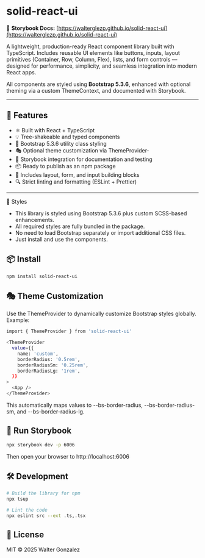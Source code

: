 # solid-react-ui

📘 **Storybook Docs:** [https://walterglezp.github.io/solid-react-ui](https://walterglezp.github.io/solid-react-ui)

A lightweight, production-ready React component library built with TypeScript. Includes reusable UI elements like buttons, inputs, layout primitives (Container, Row, Column, Flex), lists, and form controls — designed for performance, simplicity, and seamless integration into modern React apps.

All components are styled using **Bootstrap 5.3.6**, enhanced with optional theming via a custom ThemeContext, and documented with Storybook.

---

## 🚀 Features

- ⚛️ Built with React + TypeScript
- 💡 Tree-shakeable and typed components
- 🎨 Bootstrap 5.3.6 utility class styling
- 🎭 Optional theme customization via ThemeProvider-
- 🧪 Storybook integration for documentation and testing
- 📦 Ready to publish as an npm package
- 🧩 Includes layout, form, and input building blocks
- 🔍 Strict linting and formatting (ESLint + Prettier)

---

🎨 Styles

- This library is styled using Bootstrap 5.3.6 plus custom SCSS-based enhancements.
- All required styles are fully bundled in the package.
- No need to load Bootstrap separately or import additional CSS files.
- Just install and use the components.

## 📦 Install

```bash
npm install solid-react-ui
```

## 🎭 Theme Customization

Use the ThemeProvider to dynamically customize Bootstrap styles globally. Example:

```bash
import { ThemeProvider } from 'solid-react-ui'

<ThemeProvider
  value={{
    name: 'custom',
    borderRadius: '0.5rem',
    borderRadiusSm: '0.25rem',
    borderRadiusLg: '1rem',
  }}
>
  <App />
</ThemeProvider>
```

This automatically maps values to --bs-border-radius, --bs-border-radius-sm, and --bs-border-radius-lg.

## 🧪 Run Storybook

```bash
npx storybook dev -p 6006
```

Then open your browser to http://localhost:6006

## 🛠 Development

```bash
# Build the library for npm
npx tsup

# Lint the code
npx eslint src --ext .ts,.tsx
```

## 📄 License

MIT © 2025 Walter Gonzalez
